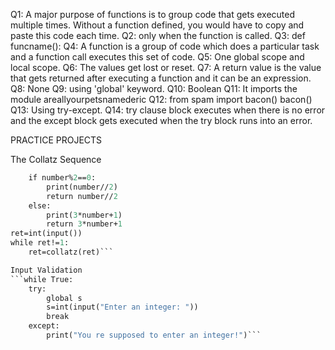 Q1: A major purpose of functions is to group code that gets executed multiple times. Without a function defined, you would have to copy and paste this code each time.
Q2: only when the function is called.
Q3: def funcname():
Q4: A function is a group of code which does a particular task and a function call executes this set of code.
Q5: One global scope and local scope.
Q6: The values get lost or reset.
Q7: A return value is the value that gets returned after executing a function and it can be an expression.
Q8: None
Q9: using 'global' keyword.
Q10: Boolean
Q11: It imports the module areallyourpetsnamederic
Q12: from spam import bacon()
     bacon()
Q13: Using try-except.
Q14: try clause block executes when there is no error and the except block gets executed when the try block runs into an error.

PRACTICE PROJECTS

The Collatz Sequence
```def collatz(number):
    if number%2==0:
        print(number//2)
        return number//2
    else:
        print(3*number+1)
        return 3*number+1
ret=int(input())
while ret!=1:
    ret=collatz(ret)```

Input Validation
```while True:
    try:
        global s
        s=int(input("Enter an integer: "))
        break
    except:
        print("You re supposed to enter an integer!")```